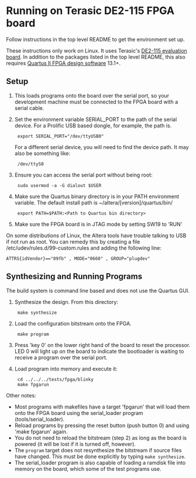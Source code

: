 # Running on Terasic DE2-115 FPGA board

Follow instructions in the top level README to get the environment set up.

These instructions only work on Linux.  It uses Terasic's
[DE2-115 evaluation board](http://www.terasic.com.tw/cgi-bin/page/archive.pl?Language=English&No=502).
In addition to the packages listed in the top level README, this also requires
[Quartus II FPGA design software](http://dl.altera.com/?edition=web) 13.1+.

## Setup

1. This loads programs onto the board over the serial port, so your development
machine must be connected to the FPGA board with a serial cable.

2. Set the environment variable SERIAL_PORT to the path of the serial device.
For a Prolific USB based dongle, for example, the path is.

        export SERIAL_PORT="/dev/ttyUSB0"

    For a different serial device, you will need to find
    the device path. It may also be something like:

	    /dev/ttyS0

3. Ensure you can access the serial port without being root:

        sudo usermod -a -G dialout $USER

4. Make sure the Quartus binary directory is in your PATH environment variable.
   The default install path is ~/altera/[version]/quartus/bin/

        export PATH=$PATH:<Path to Quartus bin directory>

5. Make sure the FPGA board is in JTAG mode by setting SW19 to 'RUN'

On some distributions of Linux, the Altera tools have trouble talking to USB if not
run as root. You can remedy this by creating a file
/etc/udev/rules.d/99-custom.rules and adding the following line:

    ATTRS{idVendor}=="09fb" , MODE="0660" , GROUP="plugdev"

## Synthesizing and Running Programs

The build system is command line based and does not use the Quartus GUI.

1. Synthesize the design. From this directory:

        make synthesize

2. Load the configuration bitstream onto the FPGA.

        make program

3. Press 'key 0' on the lower right hand of the board to reset the processor. LED 0
   will light up on the board to indicate the bootloader is waiting to receive a
   program over the serial port.

4. Load program into memory and execute it:

        cd ../../../tests/fpga/blinky
        make fpgarun

Other notes:
- Most programs with makefiles have a target 'fpgarun' that will load them
  onto the FPGA board using the serial_loader program (tools/serial_loader).
- Reload programs by pressing the reset button (push button 0) and using
  'make fpgarun' again.
- You do not need to reload the bitstream (step 2) as long as the board is powered
  (it will be lost if it is turned off, however).
- The `program` target does not resynthesize the bitstream if source files have changed.
  This must be done explicitly by typing `make synthesize`.
- The serial_loader program is also capable of loading a ramdisk file into memory on
  the board, which some of the test programs use.

